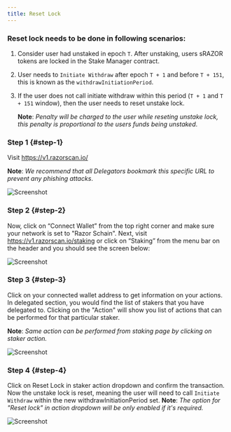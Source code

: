 ```yaml
---
title: Reset Lock
---
```


### Reset lock needs to be done in following scenarios:

1. Consider user had unstaked in epoch `T`. After unstaking, users sRAZOR tokens are locked in the Stake Manager contract.
2. User needs to `Initiate Withdraw` after epoch `T + 1` and before `T + 151`, this is known as the `withdrawInitiationPeriod`.
3. If the user does not call initiate withdraw within this period (`T + 1` and `T + 151` window), then the user needs to reset unstake lock.

   **Note**: _Penalty will be charged to the user while reseting unstake lock, this penalty is proportional to the users funds being unstaked_.

### Step 1 {#step-1}

Visit <https://v1.razorscan.io/>

**Note**: _We recommend that all Delegators bookmark this specific URL to prevent any phishing attacks_.

![Screenshot](/img/withdraw/Withdraw_step1.png)

### Step 2 {#step-2}

Now, click on “Connect Wallet” from the top right corner and make sure your network is set to "Razor Schain". Next, visit https://v1.razorscan.io/staking or click on “Staking” from the menu bar on the header and you should see the screen below:

![Screenshot](/img/withdraw/Withdraw_step2.png)

### Step 3 {#step-3}

Click on your connected wallet address to get information on your actions. In delegated section, you would find the list of stakers that you have delegated to. Clicking on the "Action" will show you list of actions that can be performed for that particular staker.

**Note**: _Same action can be performed from staking page by clicking on staker action._

![Screenshot](/img/withdraw/Withdraw_step3.png)

### Step 4 {#step-4}

Click on Reset Lock in staker action dropdown and confirm the transaction. Now the unstake lock is reset, meaning the user will need to call `Initiate Withdraw` within the new withdrawInitiationPeriod set.
**Note**: _The option for "Reset lock" in action dropdown will be only enabled if it's required._

![Screenshot](/img/18.png)
